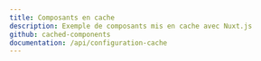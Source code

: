 ```yaml
---
title: Composants en cache
description: Exemple de composants mis en cache avec Nuxt.js
github: cached-components
documentation: /api/configuration-cache
---
```

